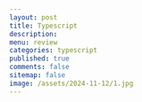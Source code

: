 ```yaml
---
layout: post
title: Typescript
description: 
menu: review
categories: typescript 
published: true 
comments: false     
sitemap: false
image: /assets/2024-11-12/1.jpg
---
```


<!-- [![alt text](/assets/2025-03-05/2.jpg "email"){:width="700px"}](/assets/2025-03-05/2.jpg)  -->